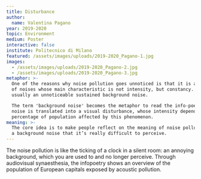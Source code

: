 ```yaml
---
title: Disturbance
author:
  name: Valentina Pagano
year: 2019-2020
topic: Environment
medium: Poster
interactive: false
institute: Politecnico di Milano
featured: /assets/images/uploads/2019-2020_Pagano-1.jpg
images:
  - /assets/images/uploads/2019-2020_Pagano-2.jpg
  - /assets/images/uploads/2019-2020_Pagano-3.jpg
metaphor: >-
  One of the reasons why noise pollution goes unnoticed is that it is a sequence
  of noises whose main characteristic is not intensity, but constancy. It is
  usually an unnoticeable sustained background noise. 

  The term 'background noise' becomes the metaphor to read the info-poetry: the
  noise is translated into a visual disturbance, whose intensity depends on the
  percentage of population affected by this phenomenon.
meaning: >-
  The core idea is to make people reflect on the meaning of noise pollution, as
  a background noise that it’s really difficult to perceive.
---
```

The noise pollution is like the ticking of a clock in a silent room: an annoying background, which you are used to and no longer perceive. Through audiovisual synaesthesia, the infopoetry shows an overview of the population of European capitals exposed by acoustic pollution.